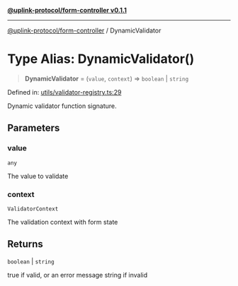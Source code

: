 [**@uplink-protocol/form-controller v0.1.1**](../README.md)

***

[@uplink-protocol/form-controller](../globals.md) / DynamicValidator

# Type Alias: DynamicValidator()

> **DynamicValidator** = (`value`, `context`) => `boolean` \| `string`

Defined in: [utils/validator-registry.ts:29](https://github.com/jmkcoder/uplink-protocol-form-controller/blob/8991786ca293392fbb1434d450f2a292fb340f1d/src/utils/validator-registry.ts#L29)

Dynamic validator function signature.

## Parameters

### value

`any`

The value to validate

### context

`ValidatorContext`

The validation context with form state

## Returns

`boolean` \| `string`

true if valid, or an error message string if invalid
